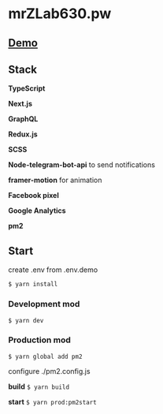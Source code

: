 # mrZLab630.pw


## [Demo](https://mrZLab630.pw)


## Stack

**TypeScript**

**Next.js**

**GraphQL**

**Redux.js**

**SCSS**

**Node-telegram-bot-api** to send notifications

**framer-motion** for animation

**Facebook pixel**

**Google Analytics**

**pm2**




## Start

create .env from .env.demo

`$ yarn install`


### Development mod


`$ yarn dev`


### Production mod


`$ yarn global add pm2`

configure ./pm2.config.js

**build** `$ yarn build`

**start** `$ yarn prod:pm2start`
